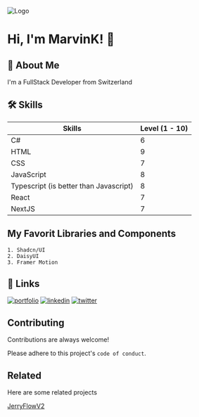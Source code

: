 
![Logo](https://avatars.githubusercontent.com/u/68593972?v=4)


# Hi, I'm MarvinK! 👋


## 🚀 About Me
I'm a FullStack Developer from Switzerland


## 🛠 Skills

| Skills             | Level (1 - 10)                                                               |
| ----------------- | ------------------------------------------------------------------ |
| C# | 6 |
| HTML | 9 |
| CSS | 7 |
| JavaScript | 8 |
| Typescript (is better than Javascript) | 8 |
| React | 7 |
| NextJS | 7 |


## My Favorit Libraries and Components
    1. Shadcn/UI
    2. DaisyUI
    3. Framer Motion

## 🔗 Links
[![portfolio](https://img.shields.io/badge/my_portfolio-000?style=for-the-badge&logo=ko-fi&logoColor=white)](https://swisswebdev.com/)
[![linkedin](https://img.shields.io/badge/linkedin-0A66C2?style=for-the-badge&logo=linkedin&logoColor=white)](https://www.linkedin.com/in/marvin-kiefer-b57bbb191/)
[![twitter](https://img.shields.io/badge/instagram-a316c9?style=for-the-badge&logo=instagram&logoColor=white)](https://twitter.com/)


## Contributing

Contributions are always welcome!

Please adhere to this project's `code of conduct`.


## Related

Here are some related projects

[JerryFlowV2](https://jry-media.store/pages/jerryflow-v2)

